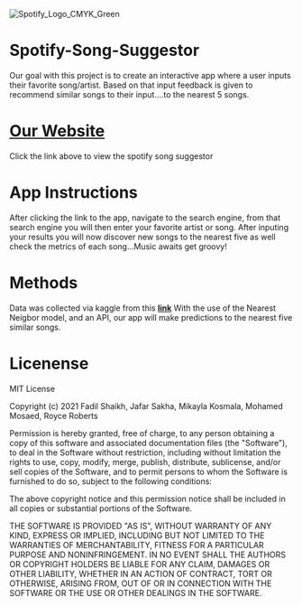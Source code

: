 ![Spotify_Logo_CMYK_Green](https://user-images.githubusercontent.com/86321131/137929977-3d67a2a3-96ce-4078-8fcc-2a331e03321a.png)
# Spotify-Song-Suggestor
Our goal with this project is to create an interactive app where a user inputs their favorite song/artist. Based on that input feedback is given to recommend similar songs to their input....to the nearest 5 songs.
# **[Our Website](https://spotify-suggest-it.herokuapp.com/)**
Click the link above to view the spotify song suggestor

# App Instructions
After clicking the link to the app, navigate to the search engine, from that search engine you will then enter your favorite artist or song. After inputing your results you will now discover new songs to the nearest five as well check the metrics of each song...Music awaits get groovy!
# Methods
Data was collected via kaggle from this **[link](https://www.kaggle.com/geomack/spotifyclassification)**
With the use of the Nearest Neigbor model, and an API, our app will make predictions to the nearest five similar songs.
# Licenense
MIT License

Copyright (c) 2021 Fadil Shaikh, Jafar Sakha, Mikayla Kosmala, Mohamed Mosaed, Royce Roberts

Permission is hereby granted, free of charge, to any person obtaining a copy
of this software and associated documentation files (the "Software"), to deal
in the Software without restriction, including without limitation the rights
to use, copy, modify, merge, publish, distribute, sublicense, and/or sell
copies of the Software, and to permit persons to whom the Software is
furnished to do so, subject to the following conditions:

The above copyright notice and this permission notice shall be included in all
copies or substantial portions of the Software.

THE SOFTWARE IS PROVIDED "AS IS", WITHOUT WARRANTY OF ANY KIND, EXPRESS OR
IMPLIED, INCLUDING BUT NOT LIMITED TO THE WARRANTIES OF MERCHANTABILITY,
FITNESS FOR A PARTICULAR PURPOSE AND NONINFRINGEMENT. IN NO EVENT SHALL THE
AUTHORS OR COPYRIGHT HOLDERS BE LIABLE FOR ANY CLAIM, DAMAGES OR OTHER
LIABILITY, WHETHER IN AN ACTION OF CONTRACT, TORT OR OTHERWISE, ARISING FROM,
OUT OF OR IN CONNECTION WITH THE SOFTWARE OR THE USE OR OTHER DEALINGS IN THE
SOFTWARE.
